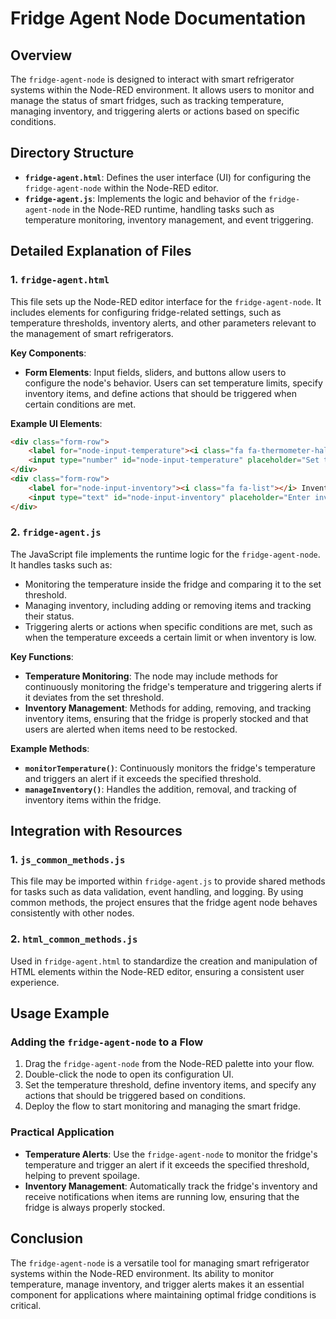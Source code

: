 
# Fridge Agent Node Documentation

## Overview
The `fridge-agent-node` is designed to interact with smart refrigerator systems within the Node-RED environment. It allows users to monitor and manage the status of smart fridges, such as tracking temperature, managing inventory, and triggering alerts or actions based on specific conditions.

## Directory Structure

- **`fridge-agent.html`**: Defines the user interface (UI) for configuring the `fridge-agent-node` within the Node-RED editor.
- **`fridge-agent.js`**: Implements the logic and behavior of the `fridge-agent-node` in the Node-RED runtime, handling tasks such as temperature monitoring, inventory management, and event triggering.

## Detailed Explanation of Files

### 1. `fridge-agent.html`
This file sets up the Node-RED editor interface for the `fridge-agent-node`. It includes elements for configuring fridge-related settings, such as temperature thresholds, inventory alerts, and other parameters relevant to the management of smart refrigerators.

**Key Components**:
- **Form Elements**: Input fields, sliders, and buttons allow users to configure the node's behavior. Users can set temperature limits, specify inventory items, and define actions that should be triggered when certain conditions are met.

**Example UI Elements**:
```html
<div class="form-row">
    <label for="node-input-temperature"><i class="fa fa-thermometer-half"></i> Temperature Threshold</label>
    <input type="number" id="node-input-temperature" placeholder="Set temperature threshold">
</div>
<div class="form-row">
    <label for="node-input-inventory"><i class="fa fa-list"></i> Inventory Items</label>
    <input type="text" id="node-input-inventory" placeholder="Enter inventory items">
</div>
```

### 2. `fridge-agent.js`
The JavaScript file implements the runtime logic for the `fridge-agent-node`. It handles tasks such as:
- Monitoring the temperature inside the fridge and comparing it to the set threshold.
- Managing inventory, including adding or removing items and tracking their status.
- Triggering alerts or actions when specific conditions are met, such as when the temperature exceeds a certain limit or when inventory is low.

**Key Functions**:
- **Temperature Monitoring**: The node may include methods for continuously monitoring the fridge's temperature and triggering alerts if it deviates from the set threshold.
- **Inventory Management**: Methods for adding, removing, and tracking inventory items, ensuring that the fridge is properly stocked and that users are alerted when items need to be restocked.

**Example Methods**:
- **`monitorTemperature()`**: Continuously monitors the fridge's temperature and triggers an alert if it exceeds the specified threshold.
- **`manageInventory()`**: Handles the addition, removal, and tracking of inventory items within the fridge.

## Integration with Resources

### 1. `js_common_methods.js`
This file may be imported within `fridge-agent.js` to provide shared methods for tasks such as data validation, event handling, and logging. By using common methods, the project ensures that the fridge agent node behaves consistently with other nodes.

### 2. `html_common_methods.js`
Used in `fridge-agent.html` to standardize the creation and manipulation of HTML elements within the Node-RED editor, ensuring a consistent user experience.

## Usage Example

### Adding the `fridge-agent-node` to a Flow
1. Drag the `fridge-agent-node` from the Node-RED palette into your flow.
2. Double-click the node to open its configuration UI.
3. Set the temperature threshold, define inventory items, and specify any actions that should be triggered based on conditions.
4. Deploy the flow to start monitoring and managing the smart fridge.

### Practical Application
- **Temperature Alerts**: Use the `fridge-agent-node` to monitor the fridge's temperature and trigger an alert if it exceeds the specified threshold, helping to prevent spoilage.
- **Inventory Management**: Automatically track the fridge's inventory and receive notifications when items are running low, ensuring that the fridge is always properly stocked.

## Conclusion
The `fridge-agent-node` is a versatile tool for managing smart refrigerator systems within the Node-RED environment. Its ability to monitor temperature, manage inventory, and trigger alerts makes it an essential component for applications where maintaining optimal fridge conditions is critical.
